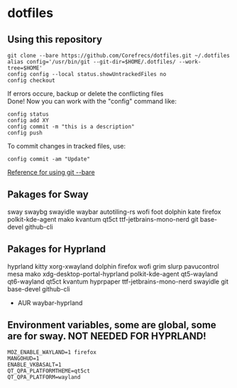 # dotfiles

## Using this repository
~~~
git clone --bare https://github.com/Corefrecs/dotfiles.git ~/.dotfiles 
alias config='/usr/bin/git --git-dir=$HOME/.dotfiles/ --work-tree=$HOME'
config config --local status.showUntrackedFiles no
config checkout 
~~~
If errors occure, backup or delete the conflicting files  
Done! Now you can work with the "config" command like:
~~~
config status
config add XY 
config commit -m "this is a description"
config push
~~~
To commit changes in tracked files, use:
~~~
config commit -am "Update"
~~~
[Reference for using git --bare](https://www.atlassian.com/git/tutorials/dotfiles)

## Pakages for Sway
sway swaybg swayidle waybar autotiling-rs wofi foot dolphin kate firefox polkit-kde-agent mako kvantum qt5ct ttf-jetbrains-mono-nerd git base-devel github-cli

## Pakages for Hyprland
hyprland kitty xorg-xwayland dolphin firefox wofi grim slurp pavucontrol mesa mako xdg-desktop-portal-hyprland polkit-kde-agent qt5-wayland qt6-wayland qt5ct kvantum hyprpaper ttf-jetbrains-mono-nerd swayidle git base-devel github-cli

- AUR
waybar-hyprland

## Environment variables, some are global, some are for sway. NOT NEEDED FOR HYPRLAND!
~~~
MOZ_ENABLE_WAYLAND=1 firefox
MANGOHUD=1
ENABLE_VKBASALT=1
QT_QPA_PLATFORMTHEME=qt5ct
QT_QPA_PLATFORM=wayland
~~~
